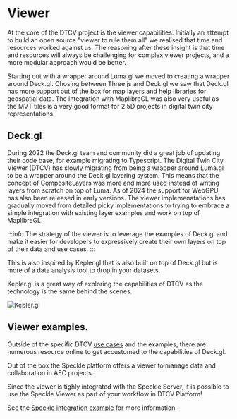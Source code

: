 # Viewer

At the core of the DTCV project is the viewer capabilities. Initially an attempt to build an open source "viewer to rule them all" we realised that time and resources worked against us. The reasoning after these insight is that time and resources will always be challenging for complex viewer projects, and a more modular approach would be better.

Starting out with a wrapper around Luma.gl we moved to creating a wrapper around Deck.gl. Chosing between Three.js and Deck.gl we saw that Deck.gl has more support out of the box for map layers and help libraries for geospatial data. The integration with MaplibreGL was also very useful as the MVT tiles is a very good format for 2.5D projects in digital twin city representations.

## Deck.gl

During 2022 the Deck.gl team and community did a great job of updating their code base, for example migrating to Typescript. The Digital Twin City Viewer (DTCV) has slowly migrating from being a wrapper around Luma.gl to be a wrapper around the Deck.gl layering system. This means that the concept of CompositeLayers was more and more used instead of writing layers from scratch on top of Luma. As of 2024 the support for WebGPU has also been released in early versions. The viewer implemenatations has gradually moved from detailed picky implementations to trying to embrace a simple integration with existing layer examples and work on top of MaplibreGL.

:::info
The strategy of the viewer is to leverage the examples of Deck.gl and make it easier for developers to expressively create their own layers on top of their data and use cases.
:::

This is also inspired by Kepler.gl that is also built on top of Deck.gl but is more of a data analysis tool to drop in your datasets.

Kepler.gl is a great way of exploring the capabilities of DTCV as the technology is the same behind the scenes.

![Kepler.gl](/img/kepler.gif)

## Viewer examples.

Outside of the specific DTCV [use cases](/docs/project-results/use-cases) and the examples, there are numerous resource online to get accustomed to the capabilities of Deck.gl.

Out of the box the Speckle platform offers a viewer to manage data and collaboration in AEC projects.

Since the viewer is tighly integrated with the Speckle Server, it is possible to use the Speckle Viewer as part of your workflow in DTCV Platform!

See the [Speckle integration example](/docs/examples/example-speckle) for more information.
